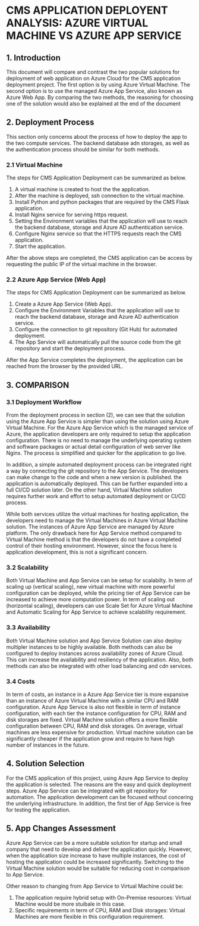 # CMS APPLICATION DEPLOYENT ANALYSIS: AZURE VIRTUAL MACHINE VS AZURE APP SERVICE

## 1. Introduction
This document will compare and contrast the two popular solutions for deployment of web application on Azure Cloud for the CMS application deployment project. The first option is by using Azure Virtual Machine. The second option is to use the managed Azure App Service, also known as Azure Web App. By comparing the two methods, the reasoning for choosing one of the solution would also be explained at the end of the document

## 2. Deployment Process

This section only concerns about the process of how to deploy the app to the two compute services. The backend database adn storages, as well as the authentication process should be similar for both methods.

### 2.1 Virtual Machine

The steps for CMS Application Deployment can be summarized as below.
1. A virtual machine is created to host the the application.
2. After the machine is deployed, ssh connection to the virtual machine.
3. Install Python and python packages that are required by the CMS Flask application.
4. Install Nginx service for serving https request.
6. Setting the Environment variables that the application will use to reach the backend database, storage and Azure AD authentication service.
5. Configure Nginx service so that the HTTPS requests reach the CMS application.
6. Start the application.

After the above steps are completed, the CMS application can be access by requesting the public IP of the virtual machine in the browser.

### 2.2 Azure App Service (Web App)

The steps for CMS Application Deployment can be summarized as below.
1. Create a Azure App Service (Web App).
2. Configure the Environment Variables that the application will use to reach the backend database, storage and Azure AD authentication service.
3. Configure the connection to git repository (Git Hub) for automated deployment.
4. The App Service will automatically pull the source code from the git repository and start the deployment process.

After the App Service completes the deployment, the application can be reached from the browser by the provided URL.

## 3. COMPARISON

### 3.1 Deployment Workflow
From the deployment process in section (2), we can see that the solution using the Azure App Service is simpler than using the solution using Azure Virtual Machine. For the Azure App Service which is the managed service of Azure, the application developers are only required to setup the application configuration. There is no need to manage the underlying operating system and software packages or actual detail configuration of web server like Nginx. The process is simplified and quicker for the application to go live.

In addition, a simple automated deployment process can be integrated right a way by connecting the git repository to the App Service. The developers can make change to the code  and when a new version is published. the application is automatically deployed. This can be further expanded into a full CI/CD solution later. On the other hand, Virtual Machine solution requires further work and effort to setup automated deployment or CI/CD process.

While both services utilize the virtual machines for hosting application, the developers need to manage the Virtual Machines in Azure Virtual Machine solution. The instances of Azure App Service are managed by Azure platform. The only drawback here for App Service method compared to Virtual Machine method is that the developers do not have a completed control of their hosting environment. However, since the focus here is application development, this is not a significant concern.

### 3.2 Scalability 
Both Virtual Machine and App Service can be setup for scalabilty. In term of scaling up (vertical scaling), new virtual machine with more powerful configuration can be deployed, while the pricing tier of App Service can be increased to achieve more computation power. In term of scaling out (horizontal scaling), developers can use Scale Set for Azure Virtual Machine and Automatic Scaling for App Service to achieve scalability requirement.

### 3.3 Availability
Both Virtual Machine solution and App Service Solution can also deploy multipler instances to be highly available. Both methods can also be configured to deploy instances across availability zones of Azure Cloud. This can increase the availability and resiliency of the application. Also, both methods can also be integrated with other load balancing and cdn services.

### 3.4 Costs
In term of costs, an instance in a Azure App Service tier is more expansive than an instance of Azure Virtual Machine with a similar CPU and RAM configuration. Azure App Service is also not flexible in term of instance configuration, with each tier the instance configuration for CPU, RAM and disk storages are fixed. Virtual Machine solution offers a more flexible configuration between CPU, RAM and disk storages. On average, virtual machines are less expensive for production. Virtual machine solution can be significantly cheaper if the application grow and require to have high number of instances in the future. 

## 4. Solution Selection
For the CMS application of this project, using Azure App Service to deploy the application is selected. The reasons are the easy and quick deployment steps. Azure App Service can be integrated with git repository for automation. The application development can be focused without concering the underlying infrastructure. In addition, the first tier of App Service is free for testing the application.

## 5. App Changes Assessment
Azure App Service can be a more suitable solution for startup and small company that need to develop and deliver the application quickly. However, when the application size increase to have multiple instances, the cost of hosting the application could be increased significantly. Switching to the Virtual Machine solution would be suitable for reducing cost in comparison to App Service. 

Other reason to changing from App Service to Virtual Machine could be:
1. The application require hybrid setup with On-Premise resources: Virtual Machine would be more stuibale in this case.
2. Specific requirements in term of CPU, RAM and Disk storages: Virtual Machines are more flexible in this configuration requirement. 

